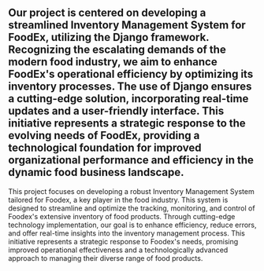 ## Our project is centered on developing a streamlined Inventory Management System for FoodEx, utilizing the Django framework. Recognizing the escalating demands of the modern food industry, we aim to enhance FoodEx's operational efficiency by optimizing its inventory processes. The use of Django ensures a cutting-edge solution, incorporating real-time updates and a user-friendly interface. This initiative represents a strategic response to the evolving needs of FoodEx, providing a technological foundation for improved organizational performance and efficiency in the dynamic food business landscape.
This project focuses on developing a robust Inventory Management System tailored for Foodex, a key player in the food industry. This system is designed to streamline and optimize the tracking, monitoring, and control of Foodex's extensive inventory of food products. Through cutting-edge technology implementation, our goal is to enhance efficiency, reduce errors, and offer real-time insights into the inventory management process. This initiative represents a strategic response to Foodex's needs, promising improved operational effectiveness and a technologically advanced approach to managing their diverse range of food products.

